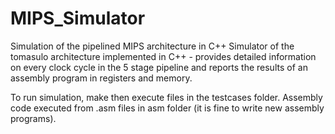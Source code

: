 # MIPS_Simulator
Simulation of the pipelined MIPS architecture in C++
Simulator of the tomasulo architecture implemented in C++ - provides detailed information on every clock
cycle in the 5 stage pipeline and reports the results of an assembly program in registers and memory.

To run simulation, make then execute files in the testcases folder. Assembly code executed from .asm files in asm folder
(it is fine to write new assembly programs). 
